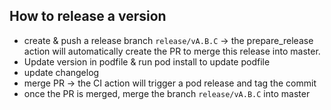
## How to release a version

- create & push a release branch `release/vA.B.C` -> the prepare_release action will automatically create the PR to merge this release into master.
- Update version in podfile & run pod install to update podfile
- update changelog
- merge PR -> the CI action will trigger a pod release and tag the commit
- once the PR is merged, merge the branch `release/vA.B.C` into master
